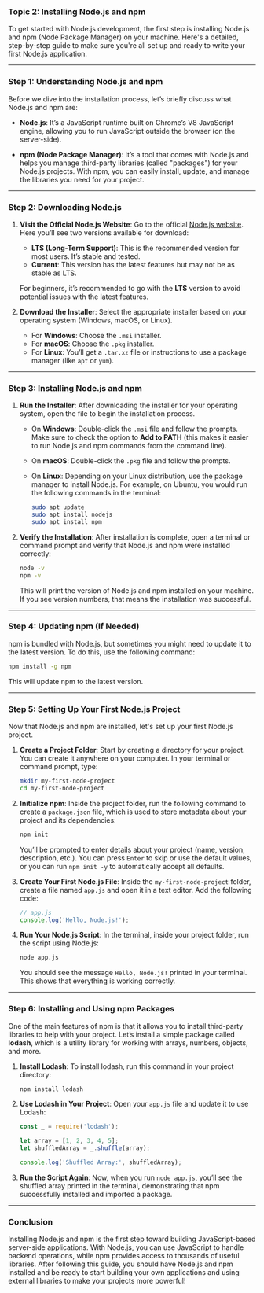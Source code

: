 ### Topic 2: Installing Node.js and npm

To get started with Node.js development, the first step is installing Node.js and npm (Node Package Manager) on your machine. Here's a detailed, step-by-step guide to make sure you're all set up and ready to write your first Node.js application.

---

### Step 1: Understanding Node.js and npm

Before we dive into the installation process, let’s briefly discuss what Node.js and npm are:

* **Node.js**: It’s a JavaScript runtime built on Chrome’s V8 JavaScript engine, allowing you to run JavaScript outside the browser (on the server-side).

* **npm (Node Package Manager)**: It’s a tool that comes with Node.js and helps you manage third-party libraries (called "packages") for your Node.js projects. With npm, you can easily install, update, and manage the libraries you need for your project.

---

### Step 2: Downloading Node.js

1. **Visit the Official Node.js Website**:
   Go to the official [Node.js website](https://nodejs.org/). Here you’ll see two versions available for download:

   * **LTS (Long-Term Support)**: This is the recommended version for most users. It’s stable and tested.
   * **Current**: This version has the latest features but may not be as stable as LTS.

   For beginners, it’s recommended to go with the **LTS** version to avoid potential issues with the latest features.

2. **Download the Installer**:
   Select the appropriate installer based on your operating system (Windows, macOS, or Linux).

   * For **Windows**: Choose the `.msi` installer.
   * For **macOS**: Choose the `.pkg` installer.
   * For **Linux**: You’ll get a `.tar.xz` file or instructions to use a package manager (like `apt` or `yum`).

---

### Step 3: Installing Node.js and npm

1. **Run the Installer**:
   After downloading the installer for your operating system, open the file to begin the installation process.

   * On **Windows**: Double-click the `.msi` file and follow the prompts. Make sure to check the option to **Add to PATH** (this makes it easier to run Node.js and npm commands from the command line).

   * On **macOS**: Double-click the `.pkg` file and follow the prompts.

   * On **Linux**: Depending on your Linux distribution, use the package manager to install Node.js. For example, on Ubuntu, you would run the following commands in the terminal:

     ```bash
     sudo apt update
     sudo apt install nodejs
     sudo apt install npm
     ```

2. **Verify the Installation**:
   After installation is complete, open a terminal or command prompt and verify that Node.js and npm were installed correctly:

   ```bash
   node -v
   npm -v
   ```

   This will print the version of Node.js and npm installed on your machine. If you see version numbers, that means the installation was successful.

---

### Step 4: Updating npm (If Needed)

npm is bundled with Node.js, but sometimes you might need to update it to the latest version. To do this, use the following command:

```bash
npm install -g npm
```

This will update npm to the latest version.

---

### Step 5: Setting Up Your First Node.js Project

Now that Node.js and npm are installed, let's set up your first Node.js project.

1. **Create a Project Folder**:
   Start by creating a directory for your project. You can create it anywhere on your computer. In your terminal or command prompt, type:

   ```bash
   mkdir my-first-node-project
   cd my-first-node-project
   ```

2. **Initialize npm**:
   Inside the project folder, run the following command to create a `package.json` file, which is used to store metadata about your project and its dependencies:

   ```bash
   npm init
   ```

   You’ll be prompted to enter details about your project (name, version, description, etc.). You can press `Enter` to skip or use the default values, or you can run `npm init -y` to automatically accept all defaults.

3. **Create Your First Node.js File**:
   Inside the `my-first-node-project` folder, create a file named `app.js` and open it in a text editor. Add the following code:

   ```javascript
   // app.js
   console.log('Hello, Node.js!');
   ```

4. **Run Your Node.js Script**:
   In the terminal, inside your project folder, run the script using Node.js:

   ```bash
   node app.js
   ```

   You should see the message `Hello, Node.js!` printed in your terminal. This shows that everything is working correctly.

---

### Step 6: Installing and Using npm Packages

One of the main features of npm is that it allows you to install third-party libraries to help with your project. Let’s install a simple package called **lodash**, which is a utility library for working with arrays, numbers, objects, and more.

1. **Install Lodash**:
   To install lodash, run this command in your project directory:

   ```bash
   npm install lodash
   ```

2. **Use Lodash in Your Project**:
   Open your `app.js` file and update it to use Lodash:

   ```javascript
   const _ = require('lodash');

   let array = [1, 2, 3, 4, 5];
   let shuffledArray = _.shuffle(array);

   console.log('Shuffled Array:', shuffledArray);
   ```

3. **Run the Script Again**:
   Now, when you run `node app.js`, you’ll see the shuffled array printed in the terminal, demonstrating that npm successfully installed and imported a package.

---

### Conclusion

Installing Node.js and npm is the first step toward building JavaScript-based server-side applications. With Node.js, you can use JavaScript to handle backend operations, while npm provides access to thousands of useful libraries. After following this guide, you should have Node.js and npm installed and be ready to start building your own applications and using external libraries to make your projects more powerful!
